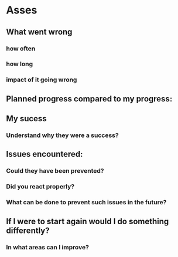# Asses

## What went wrong

### how often
### how long
### impact of it going wrong

## Planned progress compared to my progress:

## My sucess

### Understand why they were a success?

## Issues encountered:

### Could they have been prevented?
### Did you react properly?
### What can be done to prevent such issues in the future?

## If I were to start again would I do something differently?
### In what areas can I improve?


